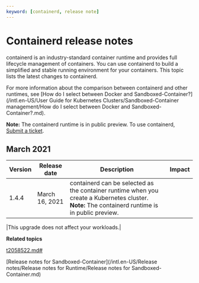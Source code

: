 ```yaml
---
keyword: [containerd, release note]
---
```


# Containerd release notes

containerd is an industry-standard container runtime and provides full lifecycle management of containers. You can use containerd to build a simplified and stable running environment for your containers. This topic lists the latest changes to containerd.

For more information about the comparison between containerd and other runtimes, see [How do I select between Docker and Sandboxed-Container?](/intl.en-US/User Guide for Kubernetes Clusters/Sandboxed-Container management/How do I select between Docker and Sandboxed-Container?.md).

**Note:** The containerd runtime is in public preview. To use containerd, [Submit a ticket](https://workorder-intl.console.aliyun.com/console.htm).

## March 2021

|Version|Release date|Description|Impact|
|-------|------------|-----------|------|
|1.4.4|March 16, 2021|containerd can be selected as the container runtime when you create a Kubernetes cluster. **Note:** The containerd runtime is in public preview.

|This upgrade does not affect your workloads.|

**Related topics**  


[t2058522.md\#]()

[Release notes for Sandboxed-Container](/intl.en-US/Release notes/Release notes for Runtime/Release notes for Sandboxed-Container.md)

